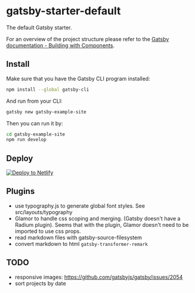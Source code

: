 # gatsby-starter-default
The default Gatsby starter.

For an overview of the project structure please refer to the [Gatsby documentation - Building with Components](https://www.gatsbyjs.org/docs/building-with-components/).

## Install

Make sure that you have the Gatsby CLI program installed:
```sh
npm install --global gatsby-cli
```

And run from your CLI:
```sh
gatsby new gatsby-example-site
```

Then you can run it by:
```sh
cd gatsby-example-site
npm run develop
```

## Deploy

[![Deploy to Netlify](https://www.netlify.com/img/deploy/button.svg)](https://app.netlify.com/start/deploy?repository=https://github.com/gatsbyjs/gatsby-starter-default)

## Plugins

- use typography.js to generate global font styles. See src/layouts/typography
- Glamor to handle css scoping and merging. (Gatsby doesn't have a Radium plugin). Seems that with the plugin, Glamor doesn't need to be imported to use css props.
- read markdown files with gatsby-source-filesystem
- convert markdown to html `gatsby-transformer-remark`

## TODO
- responsive images: https://github.com/gatsbyjs/gatsby/issues/2054
- sort projects by date
